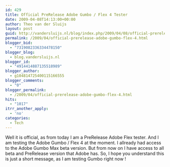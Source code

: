 ```yaml
---
id: 429
title: Official PreRelease Adobe Gumbo / Flex 4 Tester
date: 2009-04-08T14:13:00+00:00
author: Theo van der Sluijs
layout: post
guid: http://vandersluijs.nl/blog/index.php/2009/04/08/official-prerelease-adobe-gumbo-flex-4/
permalink: /2009/04/official-prerelease-adobe-gumbo-flex-4.html
blogger_bid:
  - "7319082336334478150"
blogger_blog:
  - blog.vandersluijs.nl
blogger_id:
  - "4914414887135518989"
blogger_author:
  - g104814725400115166555
blogger_comments:
  - "0"
blogger_permalink:
  - /2009/04/official-prerelease-adobe-gumbo-flex-4.html
hits:
  - "1017"
itrr_another_apply:
  - 'no'
categories:
  - Tech
---
```

Well it is official, as from today I am a PreRelease Adobe Flex tester. And I am testing the Adobe Gumbo / Flex 4 at the moment. I allready had access to the Adobe Gumbo Max beta version. But from now on I have access to all beta and PreRelease version that Adobe has. So, I hope you understand this is just a short message, as I am testing Gumbo right now !  
<a name="more"></a>